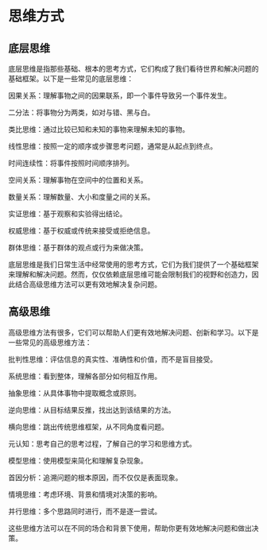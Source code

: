 # 思维方式

## 底层思维

底层思维是指那些基础、根本的思考方式，它们构成了我们看待世界和解决问题的基础框架。以下是一些常见的底层思维：

因果关系：理解事物之间的因果联系，即一个事件导致另一个事件发生。

二分法：将事物分为两类，如对与错、黑与白。

类比思维：通过比较已知和未知的事物来理解未知的事物。

线性思维：按照一定的顺序或步骤思考问题，通常是从起点到终点。

时间连续性：将事件按照时间顺序排列。

空间关系：理解事物在空间中的位置和关系。

数量关系：理解数量、大小和度量之间的关系。

实证思维：基于观察和实验得出结论。

权威思维：基于权威或传统来接受或拒绝信息。

群体思维：基于群体的观点或行为来做决策。

底层思维是我们日常生活中经常使用的思考方式，它们为我们提供了一个基础框架来理解和解决问题。然而，仅仅依赖底层思维可能会限制我们的视野和创造力，因此结合高级思维方法可以更有效地解决复杂问题。

## 高级思维

高级思维方法有很多，它们可以帮助人们更有效地解决问题、创新和学习。以下是一些常见的高级思维方法：

批判性思维：评估信息的真实性、准确性和价值，而不是盲目接受。

系统思维：看到整体，理解各部分如何相互作用。

抽象思维：从具体事物中提取概念或原则。

逆向思维：从目标结果反推，找出达到该结果的方法。

横向思维：跳出传统思维框架，从不同角度看问题。

元认知：思考自己的思考过程，了解自己的学习和思维方式。

模型思维：使用模型来简化和理解复杂现象。

首因分析：追溯问题的根本原因，而不仅仅是表面现象。

情境思维：考虑环境、背景和情境对决策的影响。

并行思维：多个思路同时进行，而不是逐一尝试。

这些思维方法可以在不同的场合和背景下使用，帮助你更有效地解决问题和做出决策。